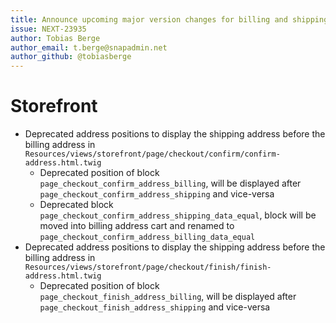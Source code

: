 ```yaml
---
title: Announce upcoming major version changes for billing and shipping display in the storefront
issue: NEXT-23935
author: Tobias Berge
author_email: t.berge@snapadmin.net
author_github: @tobiasberge
---
```

# Storefront
* Deprecated address positions to display the shipping address before the billing address in `Resources/views/storefront/page/checkout/confirm/confirm-address.html.twig`
    * Deprecated position of block `page_checkout_confirm_address_billing`, will be displayed after `page_checkout_confirm_address_shipping` and vice-versa
    * Deprecated block `page_checkout_confirm_address_shipping_data_equal`, block will be moved into billing address cart and renamed to `page_checkout_confirm_address_billing_data_equal`
* Deprecated address positions to display the shipping address before the billing address in `Resources/views/storefront/page/checkout/finish/finish-address.html.twig`
    * Deprecated position of block `page_checkout_finish_address_billing`, will be displayed after `page_checkout_finish_address_shipping` and vice-versa 
